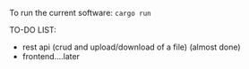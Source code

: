 To run the current software:
` cargo run ` 


TO-DO LIST: 
- rest api (crud and upload/download of a file) (almost done)
- frontend....later